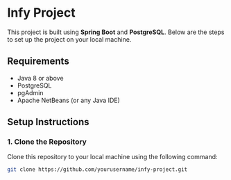 # Infy Project

This project is built using **Spring Boot** and **PostgreSQL**. Below are the steps to set up the project on your local machine.

## Requirements
- Java 8 or above
- PostgreSQL
- pgAdmin
- Apache NetBeans (or any Java IDE)

## Setup Instructions

### 1. Clone the Repository

Clone this repository to your local machine using the following command:

```bash
git clone https://github.com/yourusername/infy-project.git
